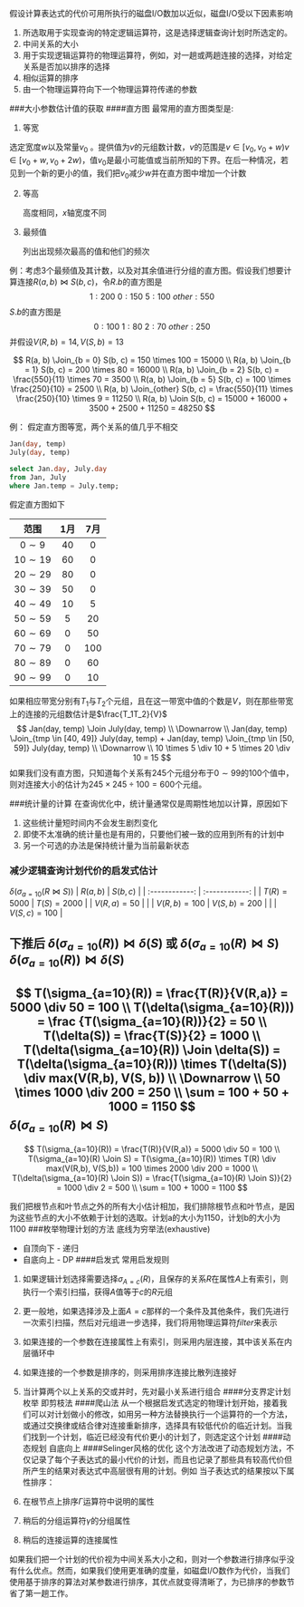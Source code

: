 假设计算表达式的代价可用所执行的磁盘I/O数加以近似，磁盘I/O受以下因素影响

1. 所选取用于实现查询的特定逻辑运算符，这是选择逻辑查询计划时所选定的。
2. 中间关系的大小
3. 用于实现逻辑运算符的物理运算符，例如，对一趟或两趟连接的选择，对给定关系是否加以排序的选择
4. 相似运算的排序
5. 由一个物理运算符向下一个物理运算符传递的参数

###大小参数估计值的获取
####直方图
最常用的直方图类型是:
1. 等宽

  选定宽度$w$以及常量$v_0$ 。提供值为$v$的元组数计数，$v$的范围是$v \in [v_0, v_0+w) v \in [v_0 + w, v_0 + 2w)$，值$v_0$是最小可能值或当前所知的下界。在后一种情况，若见到一个新的更小的值，我们把$v_0$减少$w$并在直方图中增加一个计数

2. 等高

   高度相同，$x$轴宽度不同

3. 最频值

   列出出现频次最高的值和他们的频次

例：考虑3个最频值及其计数，以及对其余值进行分组的直方图。假设我们想要计算连接$R(a, b) \Join S(b, c)$，令$R.b$的直方图是
$$
1:200 \ 0:150 \ 5:100 \ other:550
$$
$S.b$的直方图是
$$
0:100 \ 1:80 \ 2:70 \ other:250
$$
并假设$V(R, b) = 14, V(S, b)=13$

$$
R(a, b) \Join_{b = 0} S(b, c) = 150 \times 100 = 15000 \\
R(a, b) \Join_{b = 1} S(b, c) = 200 \times 80 = 16000 \\
R(a, b) \Join_{b = 2} S(b, c) = \frac{550}{11} \times 70 = 3500 \\
R(a, b) \Join_{b = 5} S(b, c) = 100 \times \frac{250}{10} = 2500 \\
R(a, b) \Join_{other} S(b, c) = \frac{550}{11} \times \frac{250}{10} \times 9 = 11250 \\
R(a, b) \Join S(b, c) = 15000 + 16000 + 3500 + 2500 + 11250 = 48250
$$

例： 假定直方图等宽，两个关系的值几乎不相交

```sql
Jan(day, temp)
July(day, temp)

select Jan.day, July.day
from Jan, July
where Jan.temp = July.temp;
```

假定直方图如下

|  范围   | 1月  | 7月  |
| :-----: | :--: | :--: |
| $0 \sim 9$  |  $40$  |  $0$ |
| $10 \sim 19$ |  $60$  |  $0$   |
| $20 \sim 29$ |  $80$  |  $0$   |
| $30 \sim 39$ |  $50$  |  $0$   |
| $40 \sim 49$ |  $10$  |  $5$   |
| $50 \sim 59$ |  $5$   |  $20$  |
| $60 \sim 69$ |  $0$   |  $50$  |
| $70 \sim 79$ |  $0$   | $100$  |
| $80 \sim 89$ |  $0$   |  $60$  |
| $90 \sim 99$ |  $0$   |  $10$  |

如果相应带宽分别有$T_1$与$T_2$个元组，且在这一带宽中值的个数是$V$，则在那些带宽上的连接的元组数估计是$\frac{T_1T_2}{V}$
$$
Jan(day, temp) \Join July(day, temp) \\
\Downarrow \\
Jan(day, temp) \Join_{tmp \in [40, 49]} July(day, temp) + Jan(day, temp) \Join_{tmp \in [50, 59]} July(day, temp) \\
\Downarrow \\
10 \times 5 \div 10 + 5 \times 20 \div 10 = 15
$$
如果我们没有直方图，只知道每个关系有$245$个元组分布于$0 \sim 99$的100个值中，则对连接大小的估计为$245 \times 245 \div 100 = 600$个元组。

###统计量的计算
在查询优化中，统计量通常仅是周期性地加以计算，原因如下
1. 这些统计量短时间内不会发生剧烈变化
2. 即使不太准确的统计量也是有用的，只要他们被一致的应用到所有的计划中
3. 另一个可选的办法是保持统计量为当前最新状态
### 减少逻辑查询计划代价的启发式估计

$\delta(\sigma_{a=10}(R \Join S))$
|   $R(a, b)$    |    $S(b,c)$    |
| :------------: | :------------: |
| $T(R) = 5000$  | $T(S) = 2000$  |
| $V(R,a) = 50$  |                |
| $V(R,b) = 100$ | $V(S,b) = 200$ |
|                | $V(S,c) = 100$ |

下推后
$\delta(\sigma_{a=10}(R)) \Join \delta(S)$ 或 $\delta(\sigma_{a=10}(R) \Join S)$
$\delta(\sigma_{a=10}(R)) \Join \delta(S)$ 
------
$$
T(\sigma_{a=10}(R)) = \frac{T(R)}{V(R,a)} = 5000 \div 50 = 100 \\
T(\delta(\sigma_{a=10}(R))) = \frac {T(\sigma_{a=10}(R))}{2} = 50 \\
T(\delta(S)) = \frac{T(S)}{2} = 1000 \\
T(\delta(\sigma_{a=10}(R)) \Join \delta(S)) = T(\delta(\sigma_{a=10}(R))) \times T(\delta(S)) \div max(V(R,b), V(S, b)) \\
\Downarrow \\
50 \times 1000 \div 200 = 250 \\
\sum = 100 + 50 + 1000 = 1150
$$
$\delta(\sigma_{a=10}(R) \Join S)$
------
$$
T(\sigma_{a=10}(R)) = \frac{T(R)}{V(R,a)} = 5000 \div 50 = 100 \\
T(\sigma_{a=10}(R) \Join S) = T(\sigma_{a=10}(R)) \times T(R) \div max(V(R,b), V(S,b)) = 100 \times 2000 \div 200 = 1000 \\
T(\delta(\sigma_{a=10}(R) \Join S)) = \frac{T(\sigma_{a=10}(R) \Join S)}{2} = 1000 \div 2 = 500 \\
\sum = 100 + 1000 = 1100
$$

我们把根节点和叶节点之外的所有大小估计相加，我们排除根节点和叶节点，是因为这些节点的大小不依赖于计划的选取。计划a的大小为1150，计划b的大小为1100
###枚举物理计划的方法
底线为穷举法(exhaustive)
* 自顶向下 - 递归
* 自底向上 - DP
####启发式
常用启发规则
1. 如果逻辑计划选择需要选择$\sigma_{A=c}(R)$，且保存的关系$R$在属性$A$上有索引，则执行一个索引扫描，获得$A$值等于$c$的$R$元组
2. 更一般地，如果选择涉及上面$A=c$那样的一个条件及其他条件，我们先进行一次索引扫描，然后对元组进一步选择，我们将用物理运算符$filter$来表示
3. 如果连接的一个参数在连接属性上有索引，则采用内层连接，其中该关系在内层循环中
4. 如果连接的一个参数是排序的，则采用排序连接比散列连接好
5. 当计算两个以上关系的交或并时，先对最小关系进行组合
####分支界定计划枚举
即剪枝法
####爬山法
从一个根据启发式选定的物理计划开始，接着我们可以对计划做小的修改，如用另一种方法替换执行一个运算符的一个方法，或通过交换律或结合律对连接重新排序，选择具有较低代价的临近计划。当我们找到一个计划，临近已经没有代价更小的计划了，则选定这个计划
####动态规划
自底向上
####Selinger风格的优化
这个方法改进了动态规划方法，不仅记录了每个子表达式的最小代价的计划，而且也记录了那些具有较高代价但所产生的结果对表达式中高层很有用的计划。例如
当子表达式的结果按以下属性排序：
1. 在根节点上排序$\Gamma$运算符中说明的属性

2. 稍后的分组运算符$\gamma$的分组属性

3. 稍后的连接运算的连接属性

如果我们把一个计划的代价视为中间关系大小之和，则对一个参数进行排序似乎没有什么优点。然而，如果我们使用更准确的度量，如磁盘I/O数作为代价，当我们使用基于排序的算法对某参数进行排序，其优点就变得清晰了，为已排序的参数节省了第一趟工作。